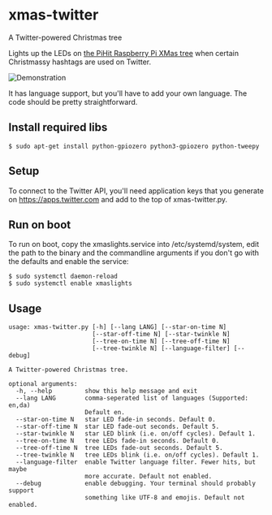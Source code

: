 # xmas-twitter
A Twitter-powered Christmas tree

Lights up the LEDs on [the PiHit Raspberry Pi XMas tree](https://thepihut.com/products/3d-xmas-tree-for-raspberry-pi) when certain Christmassy hashtags are used on Twitter.

![Demonstration](demo.gif)

It has language support, but you'll have to add your own language.  The code should be pretty straightforward.

## Install required libs
```
$ sudo apt-get install python-gpiozero python3-gpiozero python-tweepy
```
## Setup
To connect to the Twitter API, you'll need application keys that you generate on https://apps.twitter.com and add to the top of xmas-twitter.py.

## Run on boot
To run on boot, copy the xmaslights.service into /etc/systemd/system, edit the path to the binary and the commandline arguments if you don't go with the defaults and enable the service:
```
$ sudo systemctl daemon-reload
$ sudo systemctl enable xmaslights
```
## Usage
```
usage: xmas-twitter.py [-h] [--lang LANG] [--star-on-time N]
                       [--star-off-time N] [--star-twinkle N]
                       [--tree-on-time N] [--tree-off-time N]
                       [--tree-twinkle N] [--language-filter] [--debug]

A Twitter-powered Christmas tree.

optional arguments:
  -h, --help         show this help message and exit
  --lang LANG        comma-seperated list of languages (Supported: en,da)
                     Default en.
  --star-on-time N   star LED fade-in seconds. Default 0.
  --star-off-time N  star LED fade-out seconds. Default 5.
  --star-twinkle N   star LED blink (i.e. on/off cycles). Default 1.
  --tree-on-time N   tree LEDs fade-in seconds. Default 0.
  --tree-off-time N  tree LEDs fade-out seconds. Default 5.
  --tree-twinkle N   tree LEDs blink (i.e. on/off cycles). Default 1.
  --language-filter  enable Twitter language filter. Fewer hits, but maybe
                     more accurate. Default not enabled.
  --debug            enable debugging. Your terminal should probably support
                     something like UTF-8 and emojis. Default not enabled.

```
